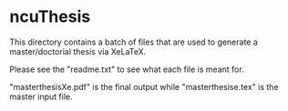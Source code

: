 # ncuThesis

This directory contains a batch of files that are used to generate a master/doctorial thesis via XeLaTeX.

Please see the "readme.txt" to see what each file is meant for.

"masterthesisXe.pdf" is the final output while "masterthesise.tex" is the master input file.
